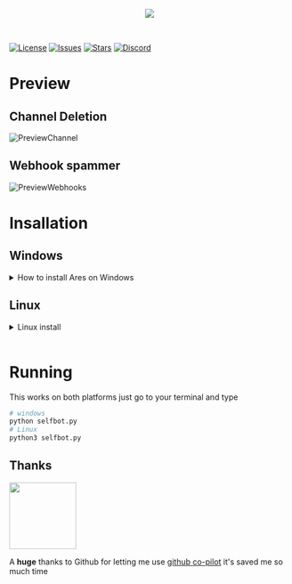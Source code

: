<p align="center">
  <a href="https://daddie.dev">
    <img src="https://i.imgur.com/ob8Mb1U.png" max-height="500">
  </a>
</p>

&nbsp;


[![License]][License Link]
[![Issues]][Issues Link]
[![Stars]][Stars Link]
[![Discord]][Discord Link]


[License]: https://img.shields.io/github/license/GoByeBye/Ares?color=red&style=for-the-badge
[License Link]: https://github.com/GoByeBye/Ares/blob/master/LICENSE

[Issues]: https://img.shields.io/github/issues/GoByeBye/Ares?color=red&style=for-the-badge
[Issues Link]: https://github.com/GoByeBye/Ares/issues

[Stars]: https://img.shields.io/github/stars/GoByeBye/Ares?color=red&style=for-the-badge
[Stars Link]: https://github.com/GoByeBye/Ares/stargazers

[Discord]: https://img.shields.io/discord/743205482507927568?color=red&label=Discord&style=for-the-badge
[Discord Link]: https://discord.gg/xcwP9GX8sV

[PreviewChannel]: https://github.com/GoByeBye/Ares/blob/master/previews/hd8uBnWdsy.gif

[PreviewWebhooks]: https://github.com/GoByeBye/Ares/blob/master/previews/gjUfy4olis.gif

# Preview

## Channel Deletion
  ![PreviewChannel]
  
## Webhook spammer
  ![PreviewWebhooks]
# Insallation
## Windows
<Details>
  <Summary>
  How to install Ares on Windows
  </Summary>

On windows, you simply run install.bat and it will attempt to install all the pre-requisites automatically. By attempting to use python without having to rely on PATH

If the script fails make sure you have both python and pip added to PATH.
You can make sure you've done this by running the python installer again and checking the checkbox that says `Add python 3.X to PATH` (See image below)
![Python installer](https://i.imgur.com/kStHlBg.png)

### Ez install from terminal
```batch
git clone https://github.com/GoByeBye/Ares.git
cd Ares
install.bat
```
</Details>


## Linux
<Details>
  <Summary> Linux install </Summary>
On linux it's a little bit different. You need to install python3 and pip3.
You can try to run the install script located in .\install.sh NOTE: this script is not tested

### How to run install.sh
```bash
# Download Ares
git clone https://github.com/GoByeBye/Ares.git
cd Ares
# Install requirements
sudo chmod +x ./install.sh
sudo ./install.sh
```
</Details>
&nbsp;

# Running
This works on both platforms just go to your terminal and type
```bash
# windows
python selfbot.py
# Linux
python3 selfbot.py
```


## Thanks
<!-- Github logo -->
<a href="https://github.com/"><img src=https://github.githubassets.com/images/modules/logos_page/Octocat.png width=120></a>

A **huge** thanks to Github for letting me use [github co-pilot](https://copilot.github.com) it's saved me so much time
